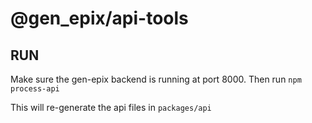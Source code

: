 # @gen_epix/api-tools

## RUN

Make sure the gen-epix backend is running at port 8000. Then run `npm process-api`

This will re-generate the api files in `packages/api`
